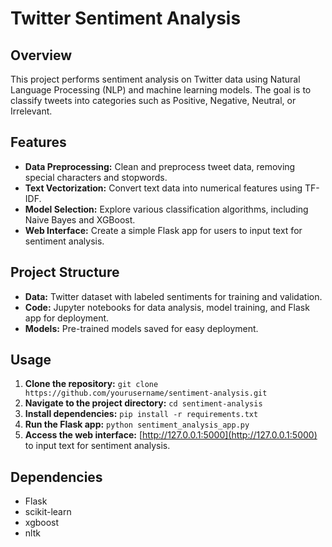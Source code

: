 # Twitter Sentiment Analysis

## Overview
This project performs sentiment analysis on Twitter data using Natural Language Processing (NLP) and machine learning models. The goal is to classify tweets into categories such as Positive, Negative, Neutral, or Irrelevant.

## Features
- **Data Preprocessing:** Clean and preprocess tweet data, removing special characters and stopwords.
- **Text Vectorization:** Convert text data into numerical features using TF-IDF.
- **Model Selection:** Explore various classification algorithms, including Naive Bayes and XGBoost.
- **Web Interface:** Create a simple Flask app for users to input text for sentiment analysis.

## Project Structure
- **Data:** Twitter dataset with labeled sentiments for training and validation.
- **Code:** Jupyter notebooks for data analysis, model training, and Flask app for deployment.
- **Models:** Pre-trained models saved for easy deployment.

## Usage
1. **Clone the repository:** `git clone https://github.com/yourusername/sentiment-analysis.git`
2. **Navigate to the project directory:** `cd sentiment-analysis`
3. **Install dependencies:** `pip install -r requirements.txt`
4. **Run the Flask app:** `python sentiment_analysis_app.py`
5. **Access the web interface:** [http://127.0.0.1:5000](http://127.0.0.1:5000) to input text for sentiment analysis.

## Dependencies
- Flask
- scikit-learn
- xgboost
- nltk

